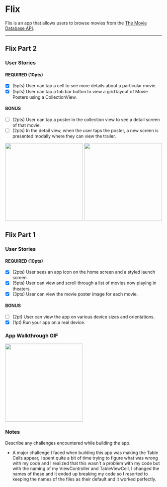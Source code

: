 # Flix

Flix is an app that allows users to browse movies from the [The Movie Database API](http://docs.themoviedb.apiary.io/#).

---


## Flix Part 2

### User Stories

#### REQUIRED (10pts)
- [x] (5pts) User can tap a cell to see more details about a particular movie.
- [x] (5pts) User can tap a tab bar button to view a grid layout of Movie Posters using a CollectionView.

#### BONUS
- [ ] (2pts) User can tap a poster in the collection view to see a detail screen of that movie.
- [ ] (2pts) In the detail view, when the user taps the poster, a new screen is presented modally where they can view the trailer.

<img src="flix2np.gif" width=250>
<img src="flix2sh.gif" width=250><br>



## Flix Part 1

### User Stories

#### REQUIRED (10pts)
- [x] (2pts) User sees an app icon on the home screen and a styled launch screen.
- [x] (5pts) User can view and scroll through a list of movies now playing in theaters.
- [x] (3pts) User can view the movie poster image for each movie.

#### BONUS
- [ ] (2pt) User can view the app on various device sizes and orientations.
- [x] (1pt) Run your app on a real device.

### App Walkthrough GIF

<img src="flix1.gif" width=250><br>

### Notes
Describe any challenges encountered while building the app.

- A major challenge I faced when building this app was making the Table Cells appear, I spent quite a bit of time trying to figure what was wrong with my
code and I realized that this wasn't a problem with my code but with the naming of my ViewController and TableViewCell, I changed the names of these and it
ended up breaking my code so I resorted to keeping the names of the files as their default and it worked perfectly. 
